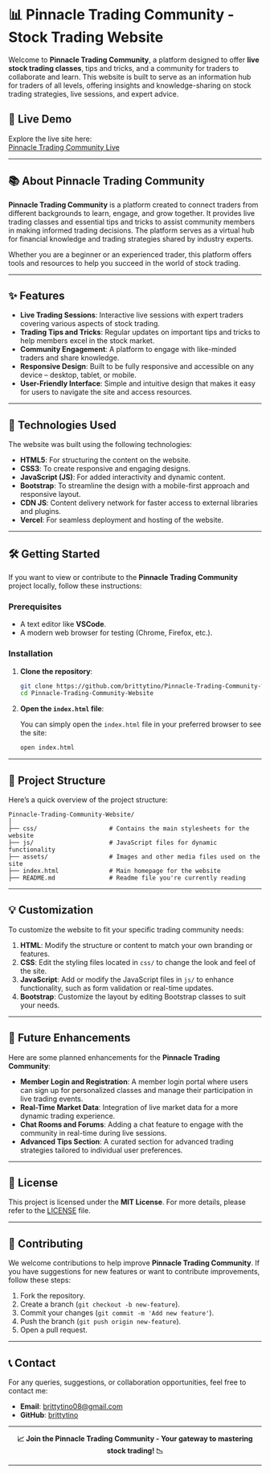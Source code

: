 # 📊 Pinnacle Trading Community - Stock Trading Website

Welcome to **Pinnacle Trading Community**, a platform designed to offer **live stock trading classes**, tips and tricks, and a community for traders to collaborate and learn. This website is built to serve as an information hub for traders of all levels, offering insights and knowledge-sharing on stock trading strategies, live sessions, and expert advice.


## 🔗 Live Demo

Explore the live site here:  
[Pinnacle Trading Community Live](https://pinnacletradingcommunity.vercel.app/)

---

## 📚 About Pinnacle Trading Community

**Pinnacle Trading Community** is a platform created to connect traders from different backgrounds to learn, engage, and grow together. It provides live trading classes and essential tips and tricks to assist community members in making informed trading decisions. The platform serves as a virtual hub for financial knowledge and trading strategies shared by industry experts.

Whether you are a beginner or an experienced trader, this platform offers tools and resources to help you succeed in the world of stock trading.

---

## ✨ Features

- **Live Trading Sessions**: Interactive live sessions with expert traders covering various aspects of stock trading.
- **Trading Tips and Tricks**: Regular updates on important tips and tricks to help members excel in the stock market.
- **Community Engagement**: A platform to engage with like-minded traders and share knowledge.
- **Responsive Design**: Built to be fully responsive and accessible on any device – desktop, tablet, or mobile.
- **User-Friendly Interface**: Simple and intuitive design that makes it easy for users to navigate the site and access resources.

---

## 🚀 Technologies Used

The website was built using the following technologies:

- **HTML5**: For structuring the content on the website.
- **CSS3**: To create responsive and engaging designs.
- **JavaScript (JS)**: For added interactivity and dynamic content.
- **Bootstrap**: To streamline the design with a mobile-first approach and responsive layout.
- **CDN JS**: Content delivery network for faster access to external libraries and plugins.
- **Vercel**: For seamless deployment and hosting of the website.

---

## 🛠️ Getting Started

If you want to view or contribute to the **Pinnacle Trading Community** project locally, follow these instructions:

### Prerequisites

- A text editor like **VSCode**.
- A modern web browser for testing (Chrome, Firefox, etc.).

### Installation

1. **Clone the repository**:

   ```bash
   git clone https://github.com/brittytino/Pinnacle-Trading-Community-Website.git
   cd Pinnacle-Trading-Community-Website
   ```

2. **Open the `index.html` file**:

   You can simply open the `index.html` file in your preferred browser to see the site:

   ```bash
   open index.html
   ```

---

## 📂 Project Structure

Here’s a quick overview of the project structure:

```
Pinnacle-Trading-Community-Website/
│
├── css/                    # Contains the main stylesheets for the website
├── js/                     # JavaScript files for dynamic functionality
├── assets/                 # Images and other media files used on the site
├── index.html              # Main homepage for the website
├── README.md               # Readme file you're currently reading
```

---

## 💡 Customization

To customize the website to fit your specific trading community needs:

1. **HTML**: Modify the structure or content to match your own branding or features.
2. **CSS**: Edit the styling files located in `css/` to change the look and feel of the site.
3. **JavaScript**: Add or modify the JavaScript files in `js/` to enhance functionality, such as form validation or real-time updates.
4. **Bootstrap**: Customize the layout by editing Bootstrap classes to suit your needs.

---

## 🌟 Future Enhancements

Here are some planned enhancements for the **Pinnacle Trading Community**:

- **Member Login and Registration**: A member login portal where users can sign up for personalized classes and manage their participation in live trading events.
- **Real-Time Market Data**: Integration of live market data for a more dynamic trading experience.
- **Chat Rooms and Forums**: Adding a chat feature to engage with the community in real-time during live sessions.
- **Advanced Tips Section**: A curated section for advanced trading strategies tailored to individual user preferences.

---

## 📄 License

This project is licensed under the **MIT License**. For more details, please refer to the [LICENSE](LICENSE) file.

---

## 🤝 Contributing

We welcome contributions to help improve **Pinnacle Trading Community**. If you have suggestions for new features or want to contribute improvements, follow these steps:

1. Fork the repository.
2. Create a branch (`git checkout -b new-feature`).
3. Commit your changes (`git commit -m 'Add new feature'`).
4. Push the branch (`git push origin new-feature`).
5. Open a pull request.

---

## 📞 Contact

For any queries, suggestions, or collaboration opportunities, feel free to contact me:

- **Email**: [brittytino08@gmail.com](mailto:brittytino08@gmail.com)
- **GitHub**: [brittytino](https://github.com/brittytino)

---

<div align="center">
  <strong>📈 Join the Pinnacle Trading Community - Your gateway to mastering stock trading! 📉</strong>
</div>

---
